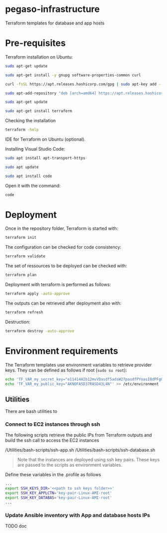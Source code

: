 # pegaso-infrastructure
Terraform templates for database and app hosts

# Pre-requisites

Terraform installation on Ubuntu:

```bash
sudo apt-get update

sudo apt-get install -y gnupg software-properties-common curl

curl -fsSL https://apt.releases.hashicorp.com/gpg | sudo apt-key add -

sudo apt-add-repository "deb [arch=amd64] https://apt.releases.hashicorp.com $(lsb_release -cs) main"

sudo apt-get update

sudo apt-get install terraform
```

Checking the installation 

```bash
terraform -help
```

IDE for Terraform on Ubuntu (optional).

Installing Visual Studio Code:

```bash
sudo apt install apt-transport-https

sudo apt update

sudo apt install code 
```

Open it with the command:

```bash
code
```

# Deployment

Once in the repository folder, Terraform is started with:

```sh
terraform init
```

The configuration can be checked for code consistency:

```sh
terraform validate
```

The set of ressources to be deployed can be checked with:

```sh
terraform plan
```

Deployment with terraform is performed as follows:

```sh
terraform apply -auto-approve
```

The outputs can be retrieved after deployment also with:

```sh
terraform refresh
```

Destruction:

```sh
terraform destroy -auto-approve
```


# Environment requirements

The Terraform templates use environment variables to retrieve provider keys. They can be defined as follows if root (```sudo su root```):

```bash
echo 'TF_VAR_my_secret_key="e11414AIb12mvVDasdf5adsW27pasdfPYoasI0dPFgOdFGa2JCJ7"' >> /etc/environment
echo 'TF_VAR_my_public_key="AKNOFASD37RASD43L4N"' >> /etc/environment
```

## Utilities

There are bash utilities to 

### Connect to EC2 instances through ssh

The following scripts retrieve the public IPs from Terraform outputs and build the ssh call to access the EC2 instances

/Utilities/bash-scripts/ssh-app.sh
/Utilities/bash-scripts/ssh-database.sh

> Note that the instances are deployed using ssh key pairs. These keys are passed to the scripts as environment variables.

Define these variables in the .profile as follows

```bash
...
export SSH_KEYS_DIR='<<path to ssh keys folder>>'
export SSH_KEY_APPLCTN='key-pair-Linux-AMI-root'
export SSH_KEY_DATABAS='key-pair-Linux-AMI-root'
...
```

### Update Ansible inventory with App and database hosts IPs

TODO doc
